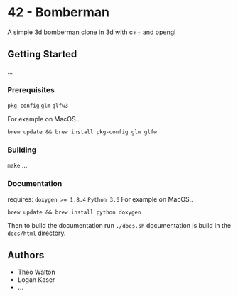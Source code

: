 # 42 - Bomberman

A simple 3d bomberman clone in 3d with c++ and opengl

## Getting Started
...

### Prerequisites

`pkg-config`
`glm`
`glfw3`

For example on MacOS..
```
brew update && brew install pkg-config glm glfw
```

### Building
`make`
...

### Documentation
requires:
`doxygen >= 1.8.4`
`Python 3.6`
For example on MacOS..
```
brew update && brew install python doxygen
```
Then to build the documentation run `./docs.sh`
documentation is build in the `docs/html` directory.

## Authors

* Theo Walton
* Logan Kaser
* ...

